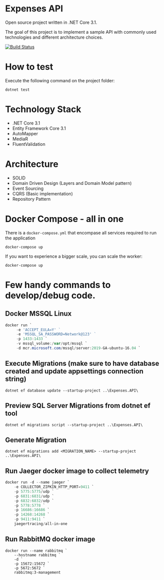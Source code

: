 # Expenses API
Open source project written in .NET Core 3.1.

The goal of this project is to implement a sample API with commonly used technologies and different architecture choices.

[![Build Status](https://travis-ci.com/tiagogauziski/expenses-api.svg?branch=master)](https://travis-ci.com/tiagogauziski/expenses-api)

# How to test
Execute the following command on the project folder:
```
dotnet test
``` 

# Technology Stack
* .NET Core 3.1
* Entity Framework Core 3.1
* AutoMapper
* MediaR
* FluentValidation

# Architecture
* SOLID 
* Domain Driven Design (Layers and Domain Model pattern)
* Event Sourcing
* CQRS (Basic implementation)
* Repository Pattern	


# Docker Compose - all in one 
There is a `docker-compose.yml` that encompase all services required to run the application 
```
docker-compose up
```
If you want to experience a bigger scale, you can scale the worker:
```
docker-compose up
```


# Few handy commands to develop/debug code.
## Docker MSSQL Linux
```powershell
docker run `
	 -e 'ACCEPT_EULA=Y' ` 
	 -e 'MSSQL_SA_PASSWORD=Network@123' ` 
	 -p 1433:1433 `
	 -v mssql_volume:/var/opt/mssql `
	 -d mcr.microsoft.com/mssql/server:2019-GA-ubuntu-16.04 `
```

## Execute Migrations (make sure to have database created and update appsettings connection string)
```
dotnet ef database update --startup-project ..\Expenses.API\
```

## Preview SQL Server Migrations from dotnet ef tool
```
dotnet ef migrations script --startup-project ..\Expenses.API\
```

## Generate Migration
```
dotnet ef migrations add <MIGRATION_NAME> --startup-project ..\Expenses.API\
```

## Run Jaeger docker image to collect telemetry
```powershell
docker run -d --name jaeger `
	-e COLLECTOR_ZIPKIN_HTTP_PORT=9411 `
	-p 5775:5775/udp `
	-p 6831:6831/udp `
	-p 6832:6832/udp `
	-p 5778:5778 `
	-p 16686:16686 `
	-p 14268:14268 `
	-p 9411:9411 `
	jaegertracing/all-in-one
```

## Run RabbitMQ docker image
```poweshell
docker run --name rabbitmq `
	--hostname rabbitmq `
	-d `
	-p 15672:15672 `
	-p 5672:5672 `
	rabbitmq:3-management 
```
